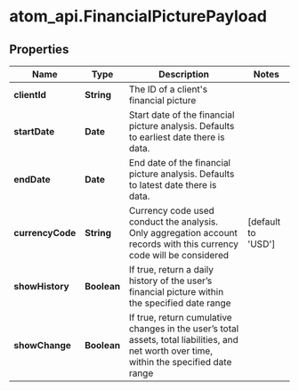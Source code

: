 # atom_api.FinancialPicturePayload

## Properties
Name | Type | Description | Notes
------------ | ------------- | ------------- | -------------
**clientId** | **String** | The ID of a client&#39;s financial picture | 
**startDate** | **Date** | Start date of the financial picture analysis. Defaults to earliest date there is data. | 
**endDate** | **Date** | End date of the financial picture analysis. Defaults to latest date there is data. | 
**currencyCode** | **String** | Currency code used conduct the analysis. Only aggregation account records with this currency code will be considered | [default to &#39;USD&#39;]
**showHistory** | **Boolean** | If true, return a daily history of the user’s financial picture within the specified date range | 
**showChange** | **Boolean** | If true, return cumulative changes in the user’s total assets, total liabilities, and net worth over time, within the specified date range | 


